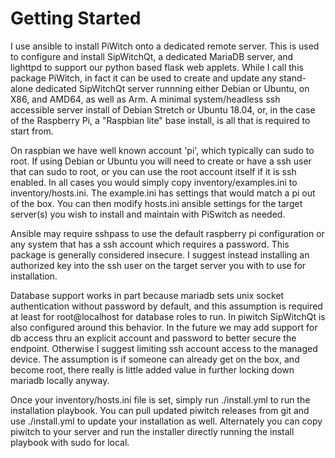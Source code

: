 Getting Started
===============

I use ansible to install PiWitch onto a dedicated remote server.  This is used
to configure and install SipWitchQt, a dedicated MariaDB server, and lighttpd
to support our python based flask web applets.  While I call this package
PiWitch, in fact it can be used to create and update any stand-alone dedicated
SipWitchQt server runnning either Debian or Ubuntu, on X86, and AMD64, as well
as Arm.  A minimal system/headless ssh accessible server install of Debian
Stretch or Ubuntu 18.04, or, in the case of the Raspberry Pi, a "Raspbian
lite" base install, is all that is required to start from.

On raspbian we have well known account 'pi', which typically can sudo to root.
If using Debian or Ubuntu you will need to create or have a ssh user that can
sudo to root, or you can use the root account itself if it is ssh enabled. In
all cases you would simply copy inventory/examples.ini to inventory/hosts.ini.
The example.ini has settings that would match a pi out of the box.  You can
then modify hosts.ini ansible settings for the target server(s) you wish to
install and maintain with PiSwitch as needed.  

Ansible may require sshpass to use the default raspberry pi configuration
or any system that has a ssh account which requires a password.  This package
is generally considered insecure.  I suggest instead installing an authorized
key into the ssh user on the target server you with to use for installation.

Database support works in part because mariadb sets unix socket authentication
without password by default, and this assumption is required at least for
root@localhost for database roles to run.  In piwitch SipWitchQt is also
configured around this behavior.  In the future we may add support for db
access thru an explicit account and password to better secure the endpoint.
Otherwise I suggest limiting ssh account access to the managed device.  The
assumption is if someone can already get on the box, and become root, there
really is little added value in further locking down mariadb locally anyway.

Once your inventory/hosts.ini file is set, simply run ./install.yml to run the
installation playbook.  You can pull updated piwitch releases from git and use
./install.yml to update your installation as well.  Alternately you can copy
piwitch to your server and run the installer directly running the install
playbook with sudo for local.

